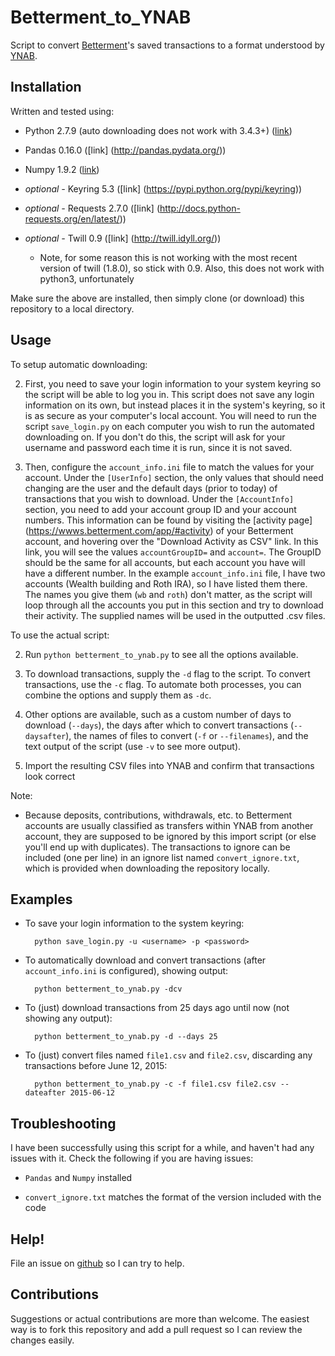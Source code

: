 # Betterment_to_YNAB
Script to convert [Betterment](https://betterment.com)'s saved transactions 
to  a format understood by [YNAB](https://www.youneedabudget.com/).

Installation
------------
Written and tested using: 
 * Python 2.7.9 (auto downloading does not work with 3.4.3+) 
 ([link](https://www.python.org/downloads/))
 
 * Pandas 0.16.0 ([link] (http://pandas.pydata.org/))
 
 * Numpy 1.9.2 ([link](http://www.scipy.org/scipylib/download.html))
 
 * *optional -* Keyring 5.3 ([link] (https://pypi.python.org/pypi/keyring))
 
 * *optional -* Requests 2.7.0 ([link] 
                (http://docs.python-requests.org/en/latest/))
 
 * *optional -* Twill 0.9 ([link] (http://twill.idyll.org/))
    * Note, for some reason this is not working with the most recent version
     of twill (1.8.0), so stick with 0.9. Also, this does not work with python3, unfortunately

Make sure the above are installed, then simply clone (or download) this
repository to a local directory.

Usage
-----
 
To setup automatic downloading:
 
 2. First, you need to save your login information to your system keyring so
  the script will be able to log you in. This script does not save any login
  information on its own, but instead places it in the system's keyring, so it is as 
  secure as your computer's local account. You will need to run the script 
  `save_login.py` on each computer you wish to run the automated downloading
  on. If you don't do this, the script will ask for your username and 
  password each time it is run, since it is not saved.
 
 3. Then, configure the `account_info.ini` file to match the values for 
  your account. Under the `[UserInfo]` section, the only values that should 
  need changing are the user and the default days (prior to today) of transactions 
  that you wish to download. Under the `[AccountInfo]` section, you need to 
  add your account group ID and your account numbers. This information can 
  be found by visiting the [activity page] 
  (https://wwws.betterment.com/app/#activity) of your Betterment account, 
  and hovering over the "Download Activity as CSV" link. In this link, you 
  will see the values `accountGroupID=` and `account=`. The GroupID should 
  be the same for all accounts, but each account you have will have a 
  different number. In the example `account_info.ini` file, I have two 
  accounts (Wealth building and Roth IRA), so I have listed them there. The 
  names you give them (`wb` and `roth`) don't matter, as the script will 
  loop through all the accounts you put in this section and try to download 
  their activity. The supplied names will be used in the outputted .csv files.
 
To use the actual script:

 2. Run `python betterment_to_ynab.py` to see all the options available.
 
 3. To download transactions, supply the `-d` flag to the script. To convert
 transactions, use the `-c` flag. To automate both processes, you can combine the
 options and supply them as `-dc`.
 
 4. Other options are available, such as a custom number of days to download (`--days`),
 the days after which to convert transactions (`--daysafter`), the names of files to convert
 (`-f` or `--filenames`), and the text output of the script (use `-v` to see more output).
 
 5. Import the resulting CSV files into YNAB and confirm that transactions look
 correct

Note:
 
 * Because deposits, contributions, withdrawals, etc. to Betterment accounts
   are usually classified as transfers within YNAB from another account,
   they are supposed to be ignored by this import script (or else you'll
   end up with duplicates). The transactions to ignore can be included  (one
   per line) in an ignore list named `convert_ignore.txt`, which is
   provided  when downloading the repository locally.
   

Examples
--------

* To save your login information to the system keyring:

        python save_login.py -u <username> -p <password>
     
* To automatically download and convert transactions (after 
  `account_info.ini` is configured), showing output:

        python betterment_to_ynab.py -dcv
 
* To (just) download transactions from 25 days ago until now
  (not showing any output):
  
        python betterment_to_ynab.py -d --days 25
        
* To (just) convert files named `file1.csv` and `file2.csv`,
  discarding any transactions before June 12, 2015:
  
        python betterment_to_ynab.py -c -f file1.csv file2.csv --dateafter 2015-06-12
 
 
 
Troubleshooting
---------------
I have been successfully using this script for a while, and haven't had any
issues with it. Check the following if you are having issues:
 
 * `Pandas` and `Numpy` installed
 
 * `convert_ignore.txt` matches the format of the version included  with the
   code
 
Help!
-----
File an issue on [github](https://github.com/jat255/Betterment_to_YNAB/issues)
so I can try to help.

Contributions
-------------
Suggestions or actual contributions are more than welcome. The easiest way
is to fork this repository and add a pull request so I can review the
changes easily.
